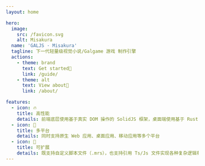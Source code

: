 ```yaml
---
layout: home

hero:
  image:
    src: /favicon.svg
    alt: Misakura
  name: 'GALJS · Misakura'
  tagline: 下一代轻量级视觉小说/Galgame 游戏 制作引擎
  actions:
    - theme: brand
      text: Get started🌊
      link: /guide/
    - theme: alt
      text: View about🌸
      link: /about/

features:
  - icon: 🔥
    title: 高性能
    details: 前端底层使用基于真实 DOM 操作的 SolidJS 框架，桌面端使用基于 Rust 开发的 Tauri 框架
  - icon: 📱
    title: 多平台
    details: 同时支持原生 Web 应用、桌面应用、移动应用等多个平台
  - icon: 🧩
    title: 可扩展
    details: 既支持自定义脚本文件（.mrs），也支持引用 Ts/Js 文件实现各种复杂逻辑有，以及高定制度的 JSONUI
---
```

